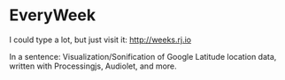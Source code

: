# EveryWeek
I could type a lot, but just visit it: http://weeks.rj.io

In a sentence: Visualization/Sonification of Google Latitude location data, written with Processingjs, Audiolet, and more.

